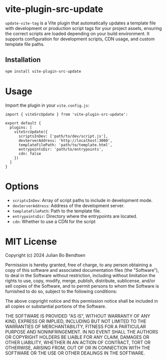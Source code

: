# vite-plugin-src-update

`update-vite-tag` is a Vite plugin that automatically updates a template file with development or production script tags for your project assets, ensuring the correct scripts are loaded depending on your build environment. It supports configuration for development scripts, CDN usage, and custom template file paths.

## Installation

```sh
npm install vite-plugin-src-update
```

# Usage

Import the plugin in your `vite.config.js`:


```
import { viteSrcUpdate } from 'vite-plugin-src-update':

export default {
  plugins: [
    viteSrcUpdate({
      scriptsInDev: ['path/to/dev/script.js'],
      devServerAddress: 'http://localhost:3000',
      templateFilePath: 'path/to/template.html',
      entrypointsDir: 'path/to/entrypoints',
      cdn: false
    })
  ]
}
```

# Options

* `scriptsInDev`: Array of script paths to include in development mode.
* `devServerAddress`: Address of the development server.
* `templateFilePath`: Path to the template file.
* `entrypointsDir`: Directory where the entrypoints are located.
* `cdn`: Whether to use a CDN for the script

# MIT License

Copyright (c) 2024 Julian Bo Bendtsen

Permission is hereby granted, free of charge, to any person obtaining a copy
of this software and associated documentation files (the "Software"), to deal
in the Software without restriction, including without limitation the rights
to use, copy, modify, merge, publish, distribute, sublicense, and/or sell
copies of the Software, and to permit persons to whom the Software is
furnished to do so, subject to the following conditions:

The above copyright notice and this permission notice shall be included in all
copies or substantial portions of the Software.

THE SOFTWARE IS PROVIDED "AS IS", WITHOUT WARRANTY OF ANY KIND, EXPRESS OR
IMPLIED, INCLUDING BUT NOT LIMITED TO THE WARRANTIES OF MERCHANTABILITY,
FITNESS FOR A PARTICULAR PURPOSE AND NONINFRINGEMENT. IN NO EVENT SHALL THE
AUTHORS OR COPYRIGHT HOLDERS BE LIABLE FOR ANY CLAIM, DAMAGES OR OTHER
LIABILITY, WHETHER IN AN ACTION OF CONTRACT, TORT OR OTHERWISE, ARISING FROM,
OUT OF OR IN CONNECTION WITH THE SOFTWARE OR THE USE OR OTHER DEALINGS IN THE
SOFTWARE.